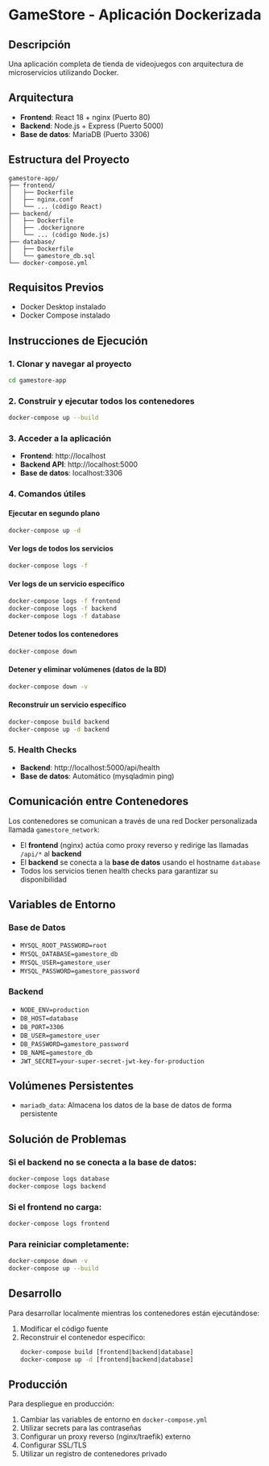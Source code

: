 # GameStore - Aplicación Dockerizada

## Descripción
Una aplicación completa de tienda de videojuegos con arquitectura de microservicios utilizando Docker.

## Arquitectura
- **Frontend**: React 18 + nginx (Puerto 80)
- **Backend**: Node.js + Express (Puerto 5000)
- **Base de datos**: MariaDB (Puerto 3306)

## Estructura del Proyecto
```
gamestore-app/
├── frontend/
│   ├── Dockerfile
│   ├── nginx.conf
│   └── ... (código React)
├── backend/
│   ├── Dockerfile
│   ├── .dockerignore
│   └── ... (código Node.js)
├── database/
│   ├── Dockerfile
│   └── gamestore_db.sql
└── docker-compose.yml
```

## Requisitos Previos
- Docker Desktop instalado
- Docker Compose instalado

## Instrucciones de Ejecución

### 1. Clonar y navegar al proyecto
```bash
cd gamestore-app
```

### 2. Construir y ejecutar todos los contenedores
```bash
docker-compose up --build
```

### 3. Acceder a la aplicación
- **Frontend**: http://localhost
- **Backend API**: http://localhost:5000
- **Base de datos**: localhost:3306

### 4. Comandos útiles

#### Ejecutar en segundo plano
```bash
docker-compose up -d
```

#### Ver logs de todos los servicios
```bash
docker-compose logs -f
```

#### Ver logs de un servicio específico
```bash
docker-compose logs -f frontend
docker-compose logs -f backend
docker-compose logs -f database
```

#### Detener todos los contenedores
```bash
docker-compose down
```

#### Detener y eliminar volúmenes (datos de la BD)
```bash
docker-compose down -v
```

#### Reconstruir un servicio específico
```bash
docker-compose build backend
docker-compose up -d backend
```

### 5. Health Checks
- **Backend**: http://localhost:5000/api/health
- **Base de datos**: Automático (mysqladmin ping)

## Comunicación entre Contenedores

Los contenedores se comunican a través de una red Docker personalizada llamada `gamestore_network`:

- El **frontend** (nginx) actúa como proxy reverso y redirige las llamadas `/api/*` al **backend**
- El **backend** se conecta a la **base de datos** usando el hostname `database`
- Todos los servicios tienen health checks para garantizar su disponibilidad

## Variables de Entorno

### Base de Datos
- `MYSQL_ROOT_PASSWORD=root`
- `MYSQL_DATABASE=gamestore_db`
- `MYSQL_USER=gamestore_user`
- `MYSQL_PASSWORD=gamestore_password`

### Backend
- `NODE_ENV=production`
- `DB_HOST=database`
- `DB_PORT=3306`
- `DB_USER=gamestore_user`
- `DB_PASSWORD=gamestore_password`
- `DB_NAME=gamestore_db`
- `JWT_SECRET=your-super-secret-jwt-key-for-production`

## Volúmenes Persistentes
- `mariadb_data`: Almacena los datos de la base de datos de forma persistente

## Solución de Problemas

### Si el backend no se conecta a la base de datos:
```bash
docker-compose logs database
docker-compose logs backend
```

### Si el frontend no carga:
```bash
docker-compose logs frontend
```

### Para reiniciar completamente:
```bash
docker-compose down -v
docker-compose up --build
```

## Desarrollo

Para desarrollar localmente mientras los contenedores están ejecutándose:

1. Modificar el código fuente
2. Reconstruir el contenedor específico:
   ```bash
   docker-compose build [frontend|backend|database]
   docker-compose up -d [frontend|backend|database]
   ```

## Producción

Para despliegue en producción:

1. Cambiar las variables de entorno en `docker-compose.yml`
2. Utilizar secrets para las contraseñas
3. Configurar un proxy reverso (nginx/traefik) externo
4. Configurar SSL/TLS
5. Utilizar un registro de contenedores privado